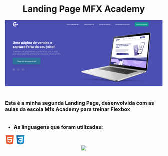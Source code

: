 <h1 align="center">Landing Page MFX Academy </h1>
<img src= "https://github.com/BrunoDutra91/Landing-Page2-Mfx/blob/master/img/Captura%20de%20tela%202025-03-05%20173348.png?raw=true" /> <br><br>


<h3> Esta é a minha segunda Landing Page, desenvolvida com as aulas da escola Mfx Academy para treinar Flexbox <br><br>

- As linguagens que foram utilizadas: </h3>

<img src="https://raw.githubusercontent.com/devicons/devicon/6910f0503efdd315c8f9b858234310c06e04d9c0/icons/html5/html5-original.svg" width="30px" /> 
<img src="https://raw.githubusercontent.com/devicons/devicon/6910f0503efdd315c8f9b858234310c06e04d9c0/icons/css3/css3-original.svg" width="30px" />



<div align="center"> 
<a href="/"  >
  <img   width="120px" src="https://img.shields.io/website-up-down-green-red/http/monip.org.svg"  /> 
</a>
</div>
